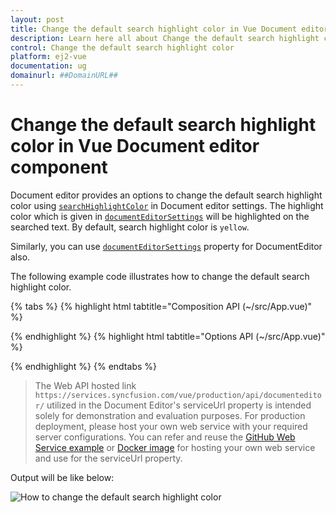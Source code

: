 ```yaml
---
layout: post
title: Change the default search highlight color in Vue Document editor component | Syncfusion
description: Learn here all about Change the default search highlight color in Syncfusion Vue Document editor component of Syncfusion Essential JS 2 and more.
control: Change the default search highlight color 
platform: ej2-vue
documentation: ug
domainurl: ##DomainURL##
---
```


# Change the default search highlight color in Vue Document editor component

Document editor provides an options to change the default search highlight color using [`searchHighlightColor`](https://ej2.syncfusion.com/vue/documentation/api/document-editor/documentEditorSettingsModel/#searchhighlightcolor) in Document editor settings. The highlight color which is given in [`documentEditorSettings`](https://ej2.syncfusion.com/vue/documentation/api/document-editor-container/#documenteditorsettings) will be highlighted on the searched text. By default, search highlight color is `yellow`.

Similarly, you can use [`documentEditorSettings`](https://ej2.syncfusion.com/vue/documentation/api/document-editor#documenteditorsettings) property for DocumentEditor also.

The following example code illustrates how to change the default search highlight color.

{% tabs %}
{% highlight html tabtitle="Composition API (~/src/App.vue)" %}

<template>
  <div id="app">
    <ejs-documenteditorcontainer ref='documenteditor' :serviceUrl='serviceUrl' :documentEditorSettings='settings'
      height="590px" id='container' :enableToolbar='true'></ejs-documenteditorcontainer>
  </div>
</template>
<script setup>
import { DocumentEditorContainerComponent as EjsDocumenteditorcontainer, Toolbar } from '@syncfusion/ej2-vue-documenteditor';
import { provide } from 'vue';

const serviceUrl = 'https://services.syncfusion.com/vue/production/api/documenteditor/';
// Add required color to change the default search highlight color
const settings = { searchHighlightColor: 'Grey' }

//Inject require modules.
provide('DocumentEditorContainer', [Toolbar])

</script>

{% endhighlight %}
{% highlight html tabtitle="Options API (~/src/App.vue)" %}

<template>
  <div id="app">
    <ejs-documenteditorcontainer ref='documenteditor' :serviceUrl='serviceUrl' :documentEditorSettings='settings'
      height="590px" id='container' :enableToolbar='true'></ejs-documenteditorcontainer>
  </div>
</template>
<script>
import { DocumentEditorContainerComponent, Toolbar } from '@syncfusion/ej2-vue-documenteditor';

export default {
  components: {
    'ejs-documenteditorcontainer': DocumentEditorContainerComponent
  },
  data() {
    return {
      serviceUrl: 'https://services.syncfusion.com/vue/production/api/documenteditor/',
      // Add required color to change the default search highlight color
      settings: { searchHighlightColor: 'Grey' }
    }
  },
  provide: {
    //Inject require modules.
    DocumentEditorContainer: [Toolbar]
  }
}
</script>

{% endhighlight %}
{% endtabs %}

> The Web API hosted link `https://services.syncfusion.com/vue/production/api/documenteditor/` utilized in the Document Editor's serviceUrl property is intended solely for demonstration and evaluation purposes. For production deployment, please host your own web service with your required server configurations. You can refer and reuse the [GitHub Web Service example](https://github.com/SyncfusionExamples/EJ2-DocumentEditor-WebServices) or [Docker image](https://hub.docker.com/r/syncfusion/word-processor-server) for hosting your own web service and use for the serviceUrl property.

Output will be like below:

![How to change the default search highlight color](../images/search-color.png)